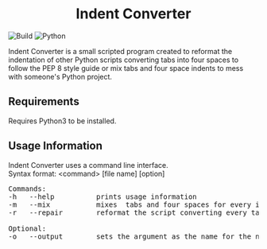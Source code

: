 <h1 align='center'>Indent Converter</h1>

![Build](https://img.shields.io/badge/Build_Status-Complete-green)
![Python](https://img.shields.io/badge/Python-3-blue)

Indent Converter is a small scripted program created to reformat the indentation of other Python scripts converting tabs into
four spaces to follow the PEP 8 style guide or mix tabs and four space indents to mess with someone's Python project.


## Requirements
Requires Python3 to be installed.


## Usage Information
Indent Converter uses a command line interface. <br>
Syntax format: &#60;command&#62; [file name] [option]

<pre>
Commands:
-h   --help          prints usage information
-m   --mix           mixes  tabs and four spaces for every indent
-r   --repair        reformat the script converting every tab into four spaces

Optional:
-o   --output        sets the argument as the name for the new file
</pre>
